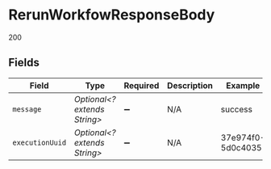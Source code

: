 # RerunWorkfowResponseBody

200


## Fields

| Field                        | Type                         | Required                     | Description                  | Example                      |
| ---------------------------- | ---------------------------- | ---------------------------- | ---------------------------- | ---------------------------- |
| `message`                    | *Optional<? extends String>* | :heavy_minus_sign:           | N/A                          | success                      |
| `executionUuid`              | *Optional<? extends String>* | :heavy_minus_sign:           | N/A                          | 37e974f0-5d0c4035            |